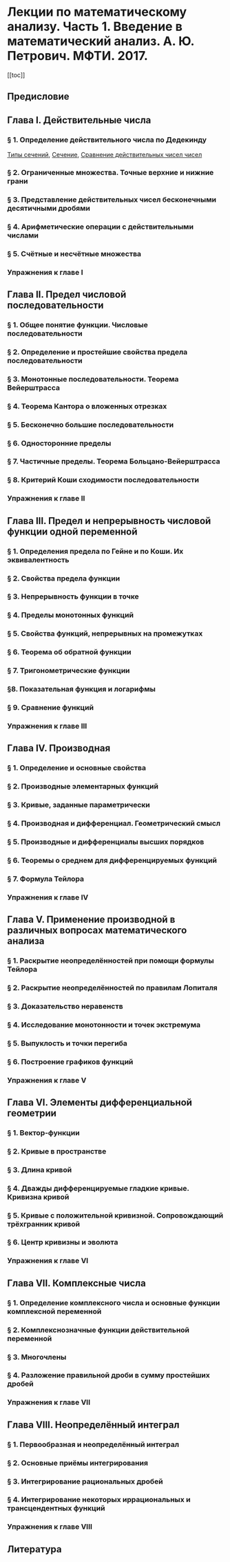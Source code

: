 # Лекции по математическому анализу. Часть 1. Введение в математический анализ. А. Ю. Петрович. МФТИ. 2017.

[[toc]]

## Предисловие

## Глава I. Действительные числа

### § 1. Определение действительного числа по Дедекинду

[Типы сечений](20221030230520.md), [Сечение](20221030191856.md), [Сравнение действительных чисел чисел](20221030232937.md)

### § 2. Ограниченные множества. Точные верхние и нижние грани

### § 3. Представление действительных чисел бесконечными десятичными дробями

### § 4. Арифметические операции с действительными числами

### § 5. Счётные и несчётные множества 

### Упражнения к главе I

## Глава II. Предел числовой последовательности

### § 1. Общее понятие функции. Числовые последовательности

### § 2. Определение и простейшие свойства предела последовательности

### § 3. Монотонные последовательности. Теорема Вейерштрасса

### § 4. Теорема Кантора о вложенных отрезках

### § 5. Бесконечно большие последовательности

### § 6. Односторонние пределы

### § 7. Частичные пределы. Теорема Больцано-Вейерштрасса

### § 8. Критерий Коши сходимости последовательности

### Упражнения к главе II

## Глава III. Предел и непрерывность числовой функции одной переменной

### § 1. Определения предела по Гейне и по Коши. Их эквивалентность

### § 2. Свойства предела функции

### § 3. Непрерывность функции в точке

### § 4. Пределы монотонных функций

### § 5. Свойства функций, непрерывных на промежутках

### § 6. Теорема об обратной функции

### § 7. Тригонометрические функции

### §8. Показательная функция и логарифмы

### § 9. Сравнение функций

### Упражнения к главе III

## Глава IV. Производная

### § 1. Определение и основные свойства

### § 2. Производные элементарных функций

### § 3. Кривые, заданные параметрически

### § 4. Производная и дифференциал. Геометрический смысл

### § 5. Производные и дифференциалы высших порядков

### § 6. Теоремы о среднем для дифференцируемых функций

### § 7. Формула Тейлора

### Упражнения к главе IV

## Глава V. Применение производной в различных вопросах математического анализа

### § 1. Раскрытие неопределённостей при помощи формулы Тейлора

### § 2. Раскрытие неопределённостей по правилам Лопиталя

### § 3. Доказательство неравенств

### § 4. Исследование монотонности и точек экстремума

### § 5. Выпуклость и точки перегиба

### § 6. Построение графиков функций

### Упражнения к главе V

## Глава VI. Элементы дифференциальной геометрии

### § 1. Вектор-функции

### § 2. Кривые в пространстве

### § 3. Длина кривой

### § 4. Дважды дифференцируемые гладкие кривые. Кривизна кривой

### § 5. Кривые с положительной кривизной. Сопровождающий трёхгранник кривой

### § 6. Центр кривизны и эволюта

### Упражнения к главе VI

## Глава VII. Комплексные числа

### § 1. Определение комплексного числа и основные функции комплексной переменной

### § 2. Комплекснозначные функции действительной переменной

### § 3. Многочлены

### § 4. Разложение правильной дроби в сумму простейших дробей

### Упражнения к главе VII

## Глава VIII. Неопределённый интеграл 

### § 1. Первообразная и неопределённый интеграл

### § 2. Основные приёмы интегрирования

### § 3. Интегрирование рациональных дробей

### § 4. Интегрирование некоторых иррациональных и трансцендентных функций

### Упражнения к главе VIII

## Литература
